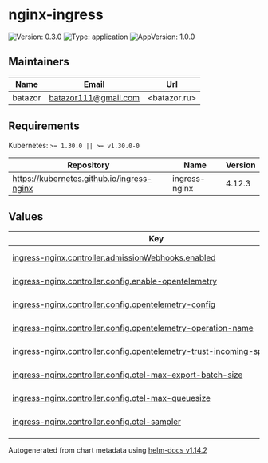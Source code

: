 # nginx-ingress

![Version: 0.3.0](https://img.shields.io/badge/Version-0.3.0-informational?style=flat-square) ![Type: application](https://img.shields.io/badge/Type-application-informational?style=flat-square) ![AppVersion: 1.0.0](https://img.shields.io/badge/AppVersion-1.0.0-informational?style=flat-square)

## Maintainers

| Name | Email | Url |
| ---- | ------ | --- |
| batazor | <batazor111@gmail.com> | <batazor.ru> |

## Requirements

Kubernetes: `>= 1.30.0 || >= v1.30.0-0`

| Repository | Name | Version |
|------------|------|---------|
| https://kubernetes.github.io/ingress-nginx | ingress-nginx | 4.12.3 |

## Values

<table height="400px" >
	<thead>
		<th>Key</th>
		<th>Type</th>
		<th>Default</th>
		<th>Description</th>
	</thead>
	<tbody>
		<tr>
			<td id="ingress-nginx--controller--admissionWebhooks--enabled"><a href="./values.yaml#L97">ingress-nginx.controller.admissionWebhooks.enabled</a></td>
			<td>
bool
</td>
			<td>
				<div style="max-width: 300px;">
<pre lang="json">
false
</pre>
</div>
			</td>
			<td></td>
		</tr>
		<tr>
			<td id="ingress-nginx--controller--config--enable-opentelemetry"><a href="./values.yaml#L45">ingress-nginx.controller.config.enable-opentelemetry</a></td>
			<td>
string
</td>
			<td>
				<div style="max-width: 300px;">
<pre lang="json">
"true"
</pre>
</div>
			</td>
			<td></td>
		</tr>
		<tr>
			<td id="ingress-nginx--controller--config--opentelemetry-config"><a href="./values.yaml#L46">ingress-nginx.controller.config.opentelemetry-config</a></td>
			<td>
string
</td>
			<td>
				<div style="max-width: 300px;">
<pre lang="json">
"/etc/nginx/opentelemetry.toml"
</pre>
</div>
			</td>
			<td></td>
		</tr>
		<tr>
			<td id="ingress-nginx--controller--config--opentelemetry-operation-name"><a href="./values.yaml#L47">ingress-nginx.controller.config.opentelemetry-operation-name</a></td>
			<td>
string
</td>
			<td>
				<div style="max-width: 300px;">
<pre lang="json">
"HTTP $request_method $service_name $uri"
</pre>
</div>
			</td>
			<td></td>
		</tr>
		<tr>
			<td id="ingress-nginx--controller--config--opentelemetry-trust-incoming-span"><a href="./values.yaml#L48">ingress-nginx.controller.config.opentelemetry-trust-incoming-span</a></td>
			<td>
string
</td>
			<td>
				<div style="max-width: 300px;">
<pre lang="json">
"true"
</pre>
</div>
			</td>
			<td></td>
		</tr>
		<tr>
			<td id="ingress-nginx--controller--config--otel-max-export-batch-size"><a href="./values.yaml#L53">ingress-nginx.controller.config.otel-max-export-batch-size</a></td>
			<td>
string
</td>
			<td>
				<div style="max-width: 300px;">
<pre lang="json">
"512"
</pre>
</div>
			</td>
			<td></td>
		</tr>
		<tr>
			<td id="ingress-nginx--controller--config--otel-max-queuesize"><a href="./values.yaml#L51">ingress-nginx.controller.config.otel-max-queuesize</a></td>
			<td>
string
</td>
			<td>
				<div style="max-width: 300px;">
<pre lang="json">
"2048"
</pre>
</div>
			</td>
			<td></td>
		</tr>
		<tr>
			<td id="ingress-nginx--controller--config--otel-sampler"><a href="./values.yaml#L55">ingress-nginx.controller.config.otel-sampler</a></td>
			<td>
string
</td>
			<td>
				<div style="max-width: 300px;">
<pre lang="json">
"AlwaysOn"
</pre>
</div>
			</td>
			<td></td>
		</tr>
		<tr>
			<td id="ingress-nginx--controller--config--otel-sampler-parent-based"><a href="./values.yaml#L57">ingress-nginx.controller.config.otel-sampler-parent-based</a></td>
			<td>
string
</td>
			<td>
				<div style="max-width: 300px;">
<pre lang="json">
"true"
</pre>
</div>
			</td>
			<td></td>
		</tr>
		<tr>
			<td id="ingress-nginx--controller--config--otel-sampler-ratio"><a href="./values.yaml#L56">ingress-nginx.controller.config.otel-sampler-ratio</a></td>
			<td>
string
</td>
			<td>
				<div style="max-width: 300px;">
<pre lang="json">
"1.0"
</pre>
</div>
			</td>
			<td></td>
		</tr>
		<tr>
			<td id="ingress-nginx--controller--config--otel-schedule-delay-millis"><a href="./values.yaml#L52">ingress-nginx.controller.config.otel-schedule-delay-millis</a></td>
			<td>
string
</td>
			<td>
				<div style="max-width: 300px;">
<pre lang="json">
"5000"
</pre>
</div>
			</td>
			<td></td>
		</tr>
		<tr>
			<td id="ingress-nginx--controller--config--otel-service-name"><a href="./values.yaml#L54">ingress-nginx.controller.config.otel-service-name</a></td>
			<td>
string
</td>
			<td>
				<div style="max-width: 300px;">
<pre lang="json">
"nginx-ingress"
</pre>
</div>
			</td>
			<td></td>
		</tr>
		<tr>
			<td id="ingress-nginx--controller--config--otlp-collector-host"><a href="./values.yaml#L49">ingress-nginx.controller.config.otlp-collector-host</a></td>
			<td>
string
</td>
			<td>
				<div style="max-width: 300px;">
<pre lang="json">
"grafana-tempo.grafana"
</pre>
</div>
			</td>
			<td></td>
		</tr>
		<tr>
			<td id="ingress-nginx--controller--config--otlp-collector-port"><a href="./values.yaml#L50">ingress-nginx.controller.config.otlp-collector-port</a></td>
			<td>
string
</td>
			<td>
				<div style="max-width: 300px;">
<pre lang="json">
"4317"
</pre>
</div>
			</td>
			<td></td>
		</tr>
		<tr>
			<td id="ingress-nginx--controller--config--server-snippet"><a href="./values.yaml#L58">ingress-nginx.controller.config.server-snippet</a></td>
			<td>
string
</td>
			<td>
				<div style="max-width: 300px;">
<pre lang="json">
"opentelemetry_attribute \"ingress.namespace\" \"$namespace\";\nopentelemetry_attribute \"ingress.service_name\" \"$service_name\";\nopentelemetry_attribute \"ingress.name\" \"$ingress_name\";\nopentelemetry_attribute \"ingress.upstream\" \"$proxy_upstream_name\";\n"
</pre>
</div>
			</td>
			<td></td>
		</tr>
		<tr>
			<td id="ingress-nginx--controller--extraEnvs[0]--name"><a href="./values.yaml#L38">ingress-nginx.controller.extraEnvs[0].name</a></td>
			<td>
string
</td>
			<td>
				<div style="max-width: 300px;">
<pre lang="json">
"NODE_IP"
</pre>
</div>
			</td>
			<td></td>
		</tr>
		<tr>
			<td id="ingress-nginx--controller--extraEnvs[0]--valueFrom--fieldRef--fieldPath"><a href="./values.yaml#L41">ingress-nginx.controller.extraEnvs[0].valueFrom.fieldRef.fieldPath</a></td>
			<td>
string
</td>
			<td>
				<div style="max-width: 300px;">
<pre lang="json">
"status.hostIP"
</pre>
</div>
			</td>
			<td></td>
		</tr>
		<tr>
			<td id="ingress-nginx--controller--hostNetwork"><a href="./values.yaml#L67">ingress-nginx.controller.hostNetwork</a></td>
			<td>
bool
</td>
			<td>
				<div style="max-width: 300px;">
<pre lang="json">
false
</pre>
</div>
			</td>
			<td></td>
		</tr>
		<tr>
			<td id="ingress-nginx--controller--ingressClassResource--default"><a href="./values.yaml#L81">ingress-nginx.controller.ingressClassResource.default</a></td>
			<td>
bool
</td>
			<td>
				<div style="max-width: 300px;">
<pre lang="json">
true
</pre>
</div>
			</td>
			<td></td>
		</tr>
		<tr>
			<td id="ingress-nginx--controller--kind"><a href="./values.yaml#L85">ingress-nginx.controller.kind</a></td>
			<td>
string
</td>
			<td>
				<div style="max-width: 300px;">
<pre lang="json">
"Deployment"
</pre>
</div>
			</td>
			<td></td>
		</tr>
		<tr>
			<td id="ingress-nginx--controller--metrics--enabled"><a href="./values.yaml#L101">ingress-nginx.controller.metrics.enabled</a></td>
			<td>
bool
</td>
			<td>
				<div style="max-width: 300px;">
<pre lang="json">
true
</pre>
</div>
			</td>
			<td></td>
		</tr>
		<tr>
			<td id="ingress-nginx--controller--metrics--prometheusRule--additionalLabels--app"><a href="./values.yaml#L114">ingress-nginx.controller.metrics.prometheusRule.additionalLabels.app</a></td>
			<td>
string
</td>
			<td>
				<div style="max-width: 300px;">
<pre lang="json">
"kube-prometheus-stack"
</pre>
</div>
			</td>
			<td></td>
		</tr>
		<tr>
			<td id="ingress-nginx--controller--metrics--prometheusRule--additionalLabels--release"><a href="./values.yaml#L115">ingress-nginx.controller.metrics.prometheusRule.additionalLabels.release</a></td>
			<td>
string
</td>
			<td>
				<div style="max-width: 300px;">
<pre lang="json">
"prometheus-operator"
</pre>
</div>
			</td>
			<td></td>
		</tr>
		<tr>
			<td id="ingress-nginx--controller--metrics--prometheusRule--enabled"><a href="./values.yaml#L112">ingress-nginx.controller.metrics.prometheusRule.enabled</a></td>
			<td>
bool
</td>
			<td>
				<div style="max-width: 300px;">
<pre lang="json">
true
</pre>
</div>
			</td>
			<td></td>
		</tr>
		<tr>
			<td id="ingress-nginx--controller--metrics--prometheusRule--rules[0]--alert"><a href="./values.yaml#L118">ingress-nginx.controller.metrics.prometheusRule.rules[0].alert</a></td>
			<td>
string
</td>
			<td>
				<div style="max-width: 300px;">
<pre lang="json">
"NGINXConfigFailed"
</pre>
</div>
			</td>
			<td></td>
		</tr>
		<tr>
			<td id="ingress-nginx--controller--metrics--prometheusRule--rules[0]--annotations--description"><a href="./values.yaml#L124">ingress-nginx.controller.metrics.prometheusRule.rules[0].annotations.description</a></td>
			<td>
string
</td>
			<td>
				<div style="max-width: 300px;">
<pre lang="json">
"bad ingress config - nginx config test failed"
</pre>
</div>
			</td>
			<td></td>
		</tr>
		<tr>
			<td id="ingress-nginx--controller--metrics--prometheusRule--rules[0]--annotations--summary"><a href="./values.yaml#L125">ingress-nginx.controller.metrics.prometheusRule.rules[0].annotations.summary</a></td>
			<td>
string
</td>
			<td>
				<div style="max-width: 300px;">
<pre lang="json">
"uninstall the latest ingress changes to allow config reloads to resume"
</pre>
</div>
			</td>
			<td></td>
		</tr>
		<tr>
			<td id="ingress-nginx--controller--metrics--prometheusRule--rules[0]--expr"><a href="./values.yaml#L119">ingress-nginx.controller.metrics.prometheusRule.rules[0].expr</a></td>
			<td>
string
</td>
			<td>
				<div style="max-width: 300px;">
<pre lang="json">
"count(nginx_ingress_controller_config_last_reload_successful == 0) \u003e 0"
</pre>
</div>
			</td>
			<td></td>
		</tr>
		<tr>
			<td id="ingress-nginx--controller--metrics--prometheusRule--rules[0]--for"><a href="./values.yaml#L120">ingress-nginx.controller.metrics.prometheusRule.rules[0].for</a></td>
			<td>
string
</td>
			<td>
				<div style="max-width: 300px;">
<pre lang="json">
"1s"
</pre>
</div>
			</td>
			<td></td>
		</tr>
		<tr>
			<td id="ingress-nginx--controller--metrics--prometheusRule--rules[0]--labels--severity"><a href="./values.yaml#L122">ingress-nginx.controller.metrics.prometheusRule.rules[0].labels.severity</a></td>
			<td>
string
</td>
			<td>
				<div style="max-width: 300px;">
<pre lang="json">
"critical"
</pre>
</div>
			</td>
			<td></td>
		</tr>
		<tr>
			<td id="ingress-nginx--controller--metrics--prometheusRule--rules[1]--alert"><a href="./values.yaml#L126">ingress-nginx.controller.metrics.prometheusRule.rules[1].alert</a></td>
			<td>
string
</td>
			<td>
				<div style="max-width: 300px;">
<pre lang="json">
"NGINXCertificateExpiry"
</pre>
</div>
			</td>
			<td></td>
		</tr>
		<tr>
			<td id="ingress-nginx--controller--metrics--prometheusRule--rules[1]--annotations--description"><a href="./values.yaml#L132">ingress-nginx.controller.metrics.prometheusRule.rules[1].annotations.description</a></td>
			<td>
string
</td>
			<td>
				<div style="max-width: 300px;">
<pre lang="json">
"ssl certificate(s) will expire in less then a week"
</pre>
</div>
			</td>
			<td></td>
		</tr>
		<tr>
			<td id="ingress-nginx--controller--metrics--prometheusRule--rules[1]--annotations--summary"><a href="./values.yaml#L133">ingress-nginx.controller.metrics.prometheusRule.rules[1].annotations.summary</a></td>
			<td>
string
</td>
			<td>
				<div style="max-width: 300px;">
<pre lang="json">
"renew expiring certificates to avoid downtime"
</pre>
</div>
			</td>
			<td></td>
		</tr>
		<tr>
			<td id="ingress-nginx--controller--metrics--prometheusRule--rules[1]--expr"><a href="./values.yaml#L127">ingress-nginx.controller.metrics.prometheusRule.rules[1].expr</a></td>
			<td>
string
</td>
			<td>
				<div style="max-width: 300px;">
<pre lang="json">
"(avg(nginx_ingress_controller_ssl_expire_time_seconds) by (host) - time()) \u003c 604800"
</pre>
</div>
			</td>
			<td></td>
		</tr>
		<tr>
			<td id="ingress-nginx--controller--metrics--prometheusRule--rules[1]--for"><a href="./values.yaml#L128">ingress-nginx.controller.metrics.prometheusRule.rules[1].for</a></td>
			<td>
string
</td>
			<td>
				<div style="max-width: 300px;">
<pre lang="json">
"1s"
</pre>
</div>
			</td>
			<td></td>
		</tr>
		<tr>
			<td id="ingress-nginx--controller--metrics--prometheusRule--rules[1]--labels--severity"><a href="./values.yaml#L130">ingress-nginx.controller.metrics.prometheusRule.rules[1].labels.severity</a></td>
			<td>
string
</td>
			<td>
				<div style="max-width: 300px;">
<pre lang="json">
"critical"
</pre>
</div>
			</td>
			<td></td>
		</tr>
		<tr>
			<td id="ingress-nginx--controller--metrics--prometheusRule--rules[2]--alert"><a href="./values.yaml#L134">ingress-nginx.controller.metrics.prometheusRule.rules[2].alert</a></td>
			<td>
string
</td>
			<td>
				<div style="max-width: 300px;">
<pre lang="json">
"NGINXTooMany500s"
</pre>
</div>
			</td>
			<td></td>
		</tr>
		<tr>
			<td id="ingress-nginx--controller--metrics--prometheusRule--rules[2]--annotations--description"><a href="./values.yaml#L140">ingress-nginx.controller.metrics.prometheusRule.rules[2].annotations.description</a></td>
			<td>
string
</td>
			<td>
				<div style="max-width: 300px;">
<pre lang="json">
"Too many 5XXs"
</pre>
</div>
			</td>
			<td></td>
		</tr>
		<tr>
			<td id="ingress-nginx--controller--metrics--prometheusRule--rules[2]--annotations--summary"><a href="./values.yaml#L141">ingress-nginx.controller.metrics.prometheusRule.rules[2].annotations.summary</a></td>
			<td>
string
</td>
			<td>
				<div style="max-width: 300px;">
<pre lang="json">
"More than 5% of all requests returned 5XX, this requires your attention"
</pre>
</div>
			</td>
			<td></td>
		</tr>
		<tr>
			<td id="ingress-nginx--controller--metrics--prometheusRule--rules[2]--expr"><a href="./values.yaml#L135">ingress-nginx.controller.metrics.prometheusRule.rules[2].expr</a></td>
			<td>
string
</td>
			<td>
				<div style="max-width: 300px;">
<pre lang="json">
"100 * ( sum( nginx_ingress_controller_requests{status=~\"5.+\"} ) / sum(nginx_ingress_controller_requests) ) \u003e 5"
</pre>
</div>
			</td>
			<td></td>
		</tr>
		<tr>
			<td id="ingress-nginx--controller--metrics--prometheusRule--rules[2]--for"><a href="./values.yaml#L136">ingress-nginx.controller.metrics.prometheusRule.rules[2].for</a></td>
			<td>
string
</td>
			<td>
				<div style="max-width: 300px;">
<pre lang="json">
"1m"
</pre>
</div>
			</td>
			<td></td>
		</tr>
		<tr>
			<td id="ingress-nginx--controller--metrics--prometheusRule--rules[2]--labels--severity"><a href="./values.yaml#L138">ingress-nginx.controller.metrics.prometheusRule.rules[2].labels.severity</a></td>
			<td>
string
</td>
			<td>
				<div style="max-width: 300px;">
<pre lang="json">
"warning"
</pre>
</div>
			</td>
			<td></td>
		</tr>
		<tr>
			<td id="ingress-nginx--controller--metrics--prometheusRule--rules[3]--alert"><a href="./values.yaml#L142">ingress-nginx.controller.metrics.prometheusRule.rules[3].alert</a></td>
			<td>
string
</td>
			<td>
				<div style="max-width: 300px;">
<pre lang="json">
"NGINXTooMany400s"
</pre>
</div>
			</td>
			<td></td>
		</tr>
		<tr>
			<td id="ingress-nginx--controller--metrics--prometheusRule--rules[3]--annotations--description"><a href="./values.yaml#L148">ingress-nginx.controller.metrics.prometheusRule.rules[3].annotations.description</a></td>
			<td>
string
</td>
			<td>
				<div style="max-width: 300px;">
<pre lang="json">
"Too many 4XXs"
</pre>
</div>
			</td>
			<td></td>
		</tr>
		<tr>
			<td id="ingress-nginx--controller--metrics--prometheusRule--rules[3]--annotations--summary"><a href="./values.yaml#L149">ingress-nginx.controller.metrics.prometheusRule.rules[3].annotations.summary</a></td>
			<td>
string
</td>
			<td>
				<div style="max-width: 300px;">
<pre lang="json">
"More than 5% of all requests returned 4XX, this requires your attention"
</pre>
</div>
			</td>
			<td></td>
		</tr>
		<tr>
			<td id="ingress-nginx--controller--metrics--prometheusRule--rules[3]--expr"><a href="./values.yaml#L143">ingress-nginx.controller.metrics.prometheusRule.rules[3].expr</a></td>
			<td>
string
</td>
			<td>
				<div style="max-width: 300px;">
<pre lang="json">
"100 * ( sum( nginx_ingress_controller_requests{status=~\"4.+\"} ) / sum(nginx_ingress_controller_requests) ) \u003e 5"
</pre>
</div>
			</td>
			<td></td>
		</tr>
		<tr>
			<td id="ingress-nginx--controller--metrics--prometheusRule--rules[3]--for"><a href="./values.yaml#L144">ingress-nginx.controller.metrics.prometheusRule.rules[3].for</a></td>
			<td>
string
</td>
			<td>
				<div style="max-width: 300px;">
<pre lang="json">
"1m"
</pre>
</div>
			</td>
			<td></td>
		</tr>
		<tr>
			<td id="ingress-nginx--controller--metrics--prometheusRule--rules[3]--labels--severity"><a href="./values.yaml#L146">ingress-nginx.controller.metrics.prometheusRule.rules[3].labels.severity</a></td>
			<td>
string
</td>
			<td>
				<div style="max-width: 300px;">
<pre lang="json">
"warning"
</pre>
</div>
			</td>
			<td></td>
		</tr>
		<tr>
			<td id="ingress-nginx--controller--metrics--serviceMonitor--additionalLabels--release"><a href="./values.yaml#L106">ingress-nginx.controller.metrics.serviceMonitor.additionalLabels.release</a></td>
			<td>
string
</td>
			<td>
				<div style="max-width: 300px;">
<pre lang="json">
"prometheus-operator"
</pre>
</div>
			</td>
			<td></td>
		</tr>
		<tr>
			<td id="ingress-nginx--controller--metrics--serviceMonitor--enabled"><a href="./values.yaml#L104">ingress-nginx.controller.metrics.serviceMonitor.enabled</a></td>
			<td>
bool
</td>
			<td>
				<div style="max-width: 300px;">
<pre lang="json">
true
</pre>
</div>
			</td>
			<td></td>
		</tr>
		<tr>
			<td id="ingress-nginx--controller--metrics--serviceMonitor--namespaceSelector--matchNames[0]"><a href="./values.yaml#L109">ingress-nginx.controller.metrics.serviceMonitor.namespaceSelector.matchNames[0]</a></td>
			<td>
string
</td>
			<td>
				<div style="max-width: 300px;">
<pre lang="json">
"nginx-ingress"
</pre>
</div>
			</td>
			<td></td>
		</tr>
		<tr>
			<td id="ingress-nginx--controller--nodeSelector--"kubernetes--io/hostname""><a href="./values.yaml#L27">ingress-nginx.controller.nodeSelector."kubernetes.io/hostname"</a></td>
			<td>
string
</td>
			<td>
				<div style="max-width: 300px;">
<pre lang="json">
"talos-z9s-i4f"
</pre>
</div>
			</td>
			<td></td>
		</tr>
		<tr>
			<td id="ingress-nginx--controller--opentelemetry--enabled"><a href="./values.yaml#L70">ingress-nginx.controller.opentelemetry.enabled</a></td>
			<td>
bool
</td>
			<td>
				<div style="max-width: 300px;">
<pre lang="json">
true
</pre>
</div>
			</td>
			<td></td>
		</tr>
		<tr>
			<td id="ingress-nginx--controller--opentelemetry--resources--limits--cpu"><a href="./values.yaml#L74">ingress-nginx.controller.opentelemetry.resources.limits.cpu</a></td>
			<td>
string
</td>
			<td>
				<div style="max-width: 300px;">
<pre lang="json">
"300m"
</pre>
</div>
			</td>
			<td></td>
		</tr>
		<tr>
			<td id="ingress-nginx--controller--opentelemetry--resources--limits--memory"><a href="./values.yaml#L75">ingress-nginx.controller.opentelemetry.resources.limits.memory</a></td>
			<td>
string
</td>
			<td>
				<div style="max-width: 300px;">
<pre lang="json">
"256Mi"
</pre>
</div>
			</td>
			<td></td>
		</tr>
		<tr>
			<td id="ingress-nginx--controller--opentelemetry--resources--requests--cpu"><a href="./values.yaml#L77">ingress-nginx.controller.opentelemetry.resources.requests.cpu</a></td>
			<td>
string
</td>
			<td>
				<div style="max-width: 300px;">
<pre lang="json">
"10m"
</pre>
</div>
			</td>
			<td></td>
		</tr>
		<tr>
			<td id="ingress-nginx--controller--opentelemetry--resources--requests--memory"><a href="./values.yaml#L78">ingress-nginx.controller.opentelemetry.resources.requests.memory</a></td>
			<td>
string
</td>
			<td>
				<div style="max-width: 300px;">
<pre lang="json">
"32Mi"
</pre>
</div>
			</td>
			<td></td>
		</tr>
		<tr>
			<td id="ingress-nginx--controller--podSecurityContext--fsGroup"><a href="./values.yaml#L88">ingress-nginx.controller.podSecurityContext.fsGroup</a></td>
			<td>
int
</td>
			<td>
				<div style="max-width: 300px;">
<pre lang="json">
1001
</pre>
</div>
			</td>
			<td></td>
		</tr>
		<tr>
			<td id="ingress-nginx--controller--resources--limits--cpu"><a href="./values.yaml#L31">ingress-nginx.controller.resources.limits.cpu</a></td>
			<td>
string
</td>
			<td>
				<div style="max-width: 300px;">
<pre lang="json">
"1500m"
</pre>
</div>
			</td>
			<td></td>
		</tr>
		<tr>
			<td id="ingress-nginx--controller--resources--limits--memory"><a href="./values.yaml#L32">ingress-nginx.controller.resources.limits.memory</a></td>
			<td>
string
</td>
			<td>
				<div style="max-width: 300px;">
<pre lang="json">
"256Mi"
</pre>
</div>
			</td>
			<td></td>
		</tr>
		<tr>
			<td id="ingress-nginx--controller--resources--requests--cpu"><a href="./values.yaml#L34">ingress-nginx.controller.resources.requests.cpu</a></td>
			<td>
string
</td>
			<td>
				<div style="max-width: 300px;">
<pre lang="json">
"100m"
</pre>
</div>
			</td>
			<td></td>
		</tr>
		<tr>
			<td id="ingress-nginx--controller--resources--requests--memory"><a href="./values.yaml#L35">ingress-nginx.controller.resources.requests.memory</a></td>
			<td>
string
</td>
			<td>
				<div style="max-width: 300px;">
<pre lang="json">
"128Mi"
</pre>
</div>
			</td>
			<td></td>
		</tr>
		<tr>
			<td id="ingress-nginx--controller--service--nodePorts--http"><a href="./values.yaml#L93">ingress-nginx.controller.service.nodePorts.http</a></td>
			<td>
int
</td>
			<td>
				<div style="max-width: 300px;">
<pre lang="json">
80
</pre>
</div>
			</td>
			<td></td>
		</tr>
		<tr>
			<td id="ingress-nginx--controller--service--nodePorts--https"><a href="./values.yaml#L94">ingress-nginx.controller.service.nodePorts.https</a></td>
			<td>
int
</td>
			<td>
				<div style="max-width: 300px;">
<pre lang="json">
443
</pre>
</div>
			</td>
			<td></td>
		</tr>
		<tr>
			<td id="ingress-nginx--controller--service--type"><a href="./values.yaml#L91">ingress-nginx.controller.service.type</a></td>
			<td>
string
</td>
			<td>
				<div style="max-width: 300px;">
<pre lang="json">
"NodePort"
</pre>
</div>
			</td>
			<td></td>
		</tr>
		<tr>
			<td id="ingress-nginx--defaultBackend--enabled"><a href="./values.yaml#L12">ingress-nginx.defaultBackend.enabled</a></td>
			<td>
bool
</td>
			<td>
				<div style="max-width: 300px;">
<pre lang="json">
true
</pre>
</div>
			</td>
			<td></td>
		</tr>
		<tr>
			<td id="ingress-nginx--defaultBackend--resources--limits--cpu"><a href="./values.yaml#L16">ingress-nginx.defaultBackend.resources.limits.cpu</a></td>
			<td>
string
</td>
			<td>
				<div style="max-width: 300px;">
<pre lang="json">
"10m"
</pre>
</div>
			</td>
			<td></td>
		</tr>
		<tr>
			<td id="ingress-nginx--defaultBackend--resources--limits--memory"><a href="./values.yaml#L17">ingress-nginx.defaultBackend.resources.limits.memory</a></td>
			<td>
string
</td>
			<td>
				<div style="max-width: 300px;">
<pre lang="json">
"20Mi"
</pre>
</div>
			</td>
			<td></td>
		</tr>
		<tr>
			<td id="ingress-nginx--defaultBackend--resources--requests--cpu"><a href="./values.yaml#L19">ingress-nginx.defaultBackend.resources.requests.cpu</a></td>
			<td>
string
</td>
			<td>
				<div style="max-width: 300px;">
<pre lang="json">
"10m"
</pre>
</div>
			</td>
			<td></td>
		</tr>
		<tr>
			<td id="ingress-nginx--defaultBackend--resources--requests--memory"><a href="./values.yaml#L20">ingress-nginx.defaultBackend.resources.requests.memory</a></td>
			<td>
string
</td>
			<td>
				<div style="max-width: 300px;">
<pre lang="json">
"20Mi"
</pre>
</div>
			</td>
			<td></td>
		</tr>
		<tr>
			<td id="ingress-nginx--enabled"><a href="./values.yaml#L6">ingress-nginx.enabled</a></td>
			<td>
bool
</td>
			<td>
				<div style="max-width: 300px;">
<pre lang="json">
true
</pre>
</div>
			</td>
			<td></td>
		</tr>
		<tr>
			<td id="ingress-nginx--revisionHistoryLimit"><a href="./values.yaml#L8">ingress-nginx.revisionHistoryLimit</a></td>
			<td>
int
</td>
			<td>
				<div style="max-width: 300px;">
<pre lang="json">
3
</pre>
</div>
			</td>
			<td></td>
		</tr>
	</tbody>
</table>

----------------------------------------------
Autogenerated from chart metadata using [helm-docs v1.14.2](https://github.com/norwoodj/helm-docs/releases/v1.14.2)
